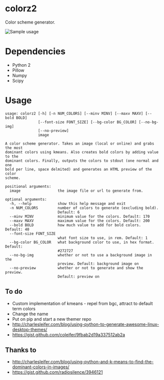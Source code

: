 # colorz2
Color scheme generator.

![Sample usage](https://u.teknik.io/h9HQwd.png)

# Dependencies
- Python 2
- Pillow
- Numpy
- Scipy

# Usage
```
usage: colorz2 [-h] [-n NUM_COLORS] [--minv MINV] [--maxv MAXV] [--bold BOLD]
               [--font-size FONT_SIZE] [--bg-color BG_COLOR] [--no-bg-img]
               [--no-preview]
               image

A color scheme generator. Takes an image (local or online) and grabs the most
dominant colors using kmeans. Also creates bold colors by adding value to the
dominant colors. Finally, outputs the colors to stdout (one normal and one
bold per line, space delmited) and generates an HTML preview of the color
scheme.

positional arguments:
  image                 the image file or url to generate from.

optional arguments:
  -h, --help            show this help message and exit
  -n NUM_COLORS         number of colors to generate (excluding bold).
                        Default: 6
  --minv MINV           minimum value for the colors. Default: 170
  --maxv MAXV           maximum value for the colors. Default: 200
  --bold BOLD           how much value to add for bold colors. Default: 40
  --font-size FONT_SIZE
                        what font size to use, in rem. Default: 1
  --bg-color BG_COLOR   what background color to use, in hex format. Default:
                        #272727
  --no-bg-img           whether or not to use a background image in the
                        preview. Default: background image on
  --no-preview          whether or not to generate and show the preview.
                        Default: preview on
```

## To do
- Custom implementation of kmeans - repel from bgc,
attract to default term colors
- Change the name
- Put on pip and start a new themer repo
- http://charlesleifer.com/blog/using-python-to-generate-awesome-linux-desktop-themes/
- https://gist.github.com/coleifer/9fbab2d19a337512ab2a

## Thanks to
- http://charlesleifer.com/blog/using-python-and-k-means-to-find-the-dominant-colors-in-images/
- https://gist.github.com/radiosilence/3946121
